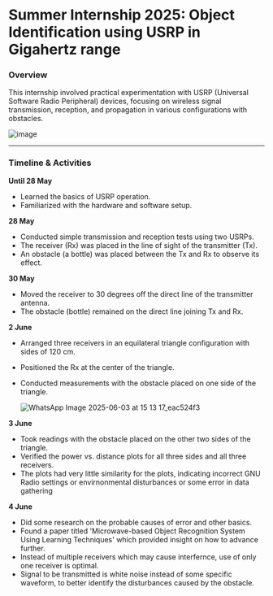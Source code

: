 # Summer Internship 2025: Object Identification using USRP in Gigahertz range

### Overview

This internship involved practical experimentation with USRP (Universal Software Radio Peripheral) devices, focusing on wireless signal transmission, reception, and propagation in various configurations with obstacles.

![image](https://github.com/user-attachments/assets/b3df67c4-795a-47f8-94fb-99428c5a6ffa)

---

### Timeline & Activities

**Until 28 May**

* Learned the basics of USRP operation.
* Familiarized with the hardware and software setup.

**28 May**

* Conducted simple transmission and reception tests using two USRPs.
* The receiver (Rx) was placed in the line of sight of the transmitter (Tx).
* An obstacle (a bottle) was placed between the Tx and Rx to observe its effect.

**30 May**

* Moved the receiver to 30 degrees off the direct line of the transmitter antenna.
* The obstacle (bottle) remained on the direct line joining Tx and Rx.

**2 June**

* Arranged three receivers in an equilateral triangle configuration with sides of 120 cm.
* Positioned the Rx at the center of the triangle.
* Conducted measurements with the obstacle placed on one side of the triangle.

  ![WhatsApp Image 2025-06-03 at 15 13 17_eac524f3](https://github.com/user-attachments/assets/92e69d9a-d5ae-4f90-9bc3-4fe1f94ea363)


**3 June**

* Took readings with the obstacle placed on the other two sides of the triangle.
* Verified the power vs. distance plots for all three sides and all three receivers.
* The plots had very little similarity for the plots, indicating incorrect GNU Radio settings or envirnonmental disturbances or some error in data gathering


**4 June**

* Did some research on the probable causes of error and other basics.
* Found a paper titled 'Microwave-based Object Recognition System Using Learning Techniques' which provided insight on how to advance further.
* Instead of multiple receivers which may cause interfernce, use of only one receiver is optimal.
* Signal to be transmitted is white noise instead of some specific waveform, to better identify the disturbances caused by the obstacle.

